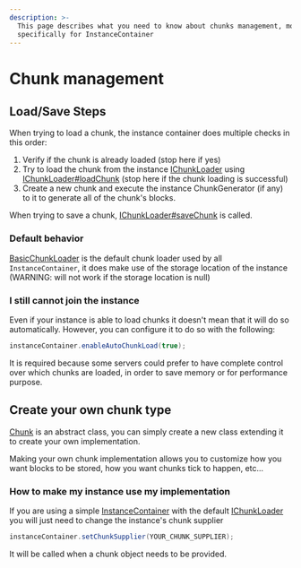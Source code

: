 ```yaml
---
description: >-
  This page describes what you need to know about chunks management, more
  specifically for InstanceContainer
---
```


# Chunk management

## Load/Save Steps

When trying to load a chunk, the instance container does multiple checks in this order:

1. Verify if the chunk is already loaded \(stop here if yes\)
2. Try to load the chunk from the instance [IChunkLoader](https://minestom.github.io/Minestom/net/minestom/server/instance/IChunkLoader.html) using [IChunkLoader\#loadChunk](https://minestom.github.io/Minestom/net/minestom/server/instance/IChunkLoader.html#loadChunk%28net.minestom.server.instance.Instance,int,int,net.minestom.server.utils.chunk.ChunkCallback%29) \(stop here if the chunk loading is successful\)
3. Create a new chunk and execute the instance ChunkGenerator \(if any\) to it to generate all of the chunk's blocks.

When trying to save a chunk, [IChunkLoader\#saveChunk](https://minestom.github.io/Minestom/net/minestom/server/instance/IChunkLoader.html#saveChunk%28net.minestom.server.instance.Chunk,java.lang.Runnable%29) is called.

### Default behavior

[BasicChunkLoader](https://minestom.github.io/Minestom/net/minestom/server/instance/MinestomBasicChunkLoader.html) is the default chunk loader used by all `InstanceContainer`, it does make use of the storage location of the instance \(WARNING: will not work if the storage location is null\)

### I still cannot join the instance

Even if your instance is able to load chunks it doesn't mean that it will do so automatically. However, you can configure it to do so with the following:

```java
instanceContainer.enableAutoChunkLoad(true);
```

It is required because some servers could prefer to have complete control over which chunks are loaded, in order to save memory or for performance purpose.

## Create your own chunk type

[Chunk](https://minestom.github.io/Minestom/net/minestom/server/instance/Chunk.html) is an abstract class, you can simply create a new class extending it to create your own implementation.

Making your own chunk implementation allows you to customize how you want blocks to be stored, how you want chunks tick to happen, etc...

### How to make my instance use my implementation

If you are using a simple [InstanceContainer](https://minestom.github.io/Minestom/net/minestom/server/instance/InstanceContainer.html) with the default [IChunkLoader](https://minestom.github.io/Minestom/net/minestom/server/instance/IChunkLoader.html) you will just need to change the instance's chunk supplier

```java
instanceContainer.setChunkSupplier(YOUR_CHUNK_SUPPLIER);
```

It will be called when a chunk object needs to be provided.

